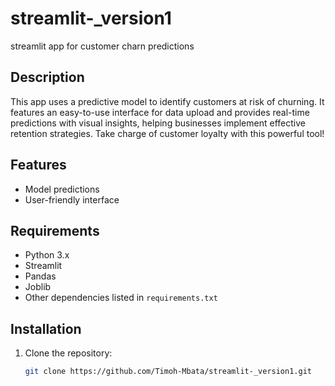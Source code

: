 # streamlit-_version1
streamlit app for customer charn predictions 

## Description
This app uses a predictive model to identify customers at risk of churning. It features an easy-to-use interface for data upload and provides real-time predictions with visual insights, helping businesses implement effective retention strategies. Take charge of customer loyalty with this powerful tool!

## Features
- Model predictions
- User-friendly interface

## Requirements
- Python 3.x
- Streamlit
- Pandas
- Joblib
- Other dependencies listed in `requirements.txt`

## Installation
1. Clone the repository:
   ```bash
   git clone https://github.com/Timoh-Mbata/streamlit-_version1.git

